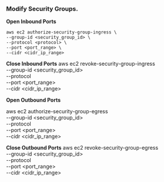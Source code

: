 ### Modify Security Groups.

**Open Inbound Ports**

    aws ec2 authorize-security-group-ingress \
    --group-id <security_group_id> \
    --protocol <protocol> \
    --port <port_range> \
    --cidr <cidr_ip_range>

**Close Inbound Ports**
    aws ec2 revoke-security-group-ingress \
    --group-id <security_group_id> \
    --protocol <protocol> \
    --port <port_range> \
    --cidr <cidr_ip_range>

**Open Outbound Ports**

   aws ec2 authorize-security-group-egress \
   --group-id <security_group_id> \
   --protocol <protocol> \
   --port <port_range> \
   --cidr <cidr_ip_range>

**Close Outbound Ports**
    aws ec2 revoke-security-group-egress \
    --group-id <security_group_id> \
    --protocol <protocol> \
    --port <port_range> \
    --cidr <cidr_ip_range>

